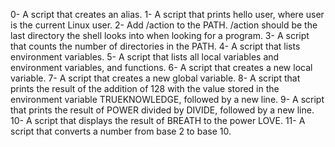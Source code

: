 0- A script that creates an alias.
1- A script that prints hello user, where user is the current Linux user.
2- Add /action to the PATH. /action should be the last directory the shell looks into when looking for a program.
3- A script that counts the number of directories in the PATH.
4- A script that lists environment variables.
5- A script that lists all local variables and environment variables, and functions.
6- A script that creates a new local variable.
7- A script that creates a new global variable.
8- A script that prints the result of the addition of 128 with the value stored in the environment variable TRUEKNOWLEDGE, followed by a new line.
9- A script that prints the result of POWER divided by DIVIDE, followed by a new line.
10- A script that displays the result of BREATH to the power LOVE.
11- A script that converts a number from base 2 to base 10.

